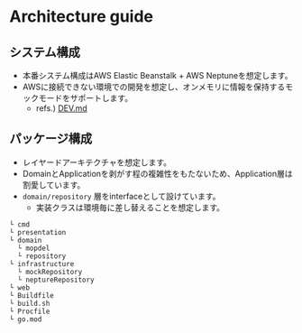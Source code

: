 # Architecture guide

## システム構成

* 本番システム構成はAWS Elastic Beanstalk + AWS Neptuneを想定します。
* AWSに接続できない環境での開発を想定し、オンメモリに情報を保持するモックモードをサポートします。
    * refs.) [DEV.md](DEV.md)

## パッケージ構成

* レイヤードアーキテクチャを想定します。
* DomainとApplicationを剥がす程の複雑性をもたないため、Application層は割愛しています。
* `domain/repository` 層をinterfaceとして設けています。
    * 実装クラスは環境毎に差し替えることを想定します。

```
└ cmd
└ presentation
└ domain
  └ mopdel
  └ repository
└ infrastructure
  └ mockRepository
  └ neptureRepository
└ web
└ Buildfile
└ build.sh
└ Procfile
└ go.mod
```